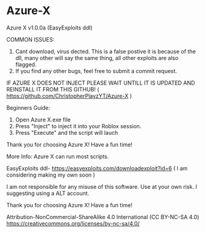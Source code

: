 # Azure-X
Azure X v1.0.0a (EasyExploits ddl)


COMMON ISSUES:
1. Cant download, virus dected.
This is a false postive it is because of the dll, many other will say the same thing, all other exploits are also flagged.
2. If you find any other bugs, feel free to submit a commit request.

IF AZURE X DOES NOT INJECT PLEASE WAIT UNTILL IT IS UPDATED AND REINSTALL IT FROM THIS GITHUB!   ( https://github.com/ChristopherPlayzYT/Azure-X )

Beginners Guide:
1. Open Azure X.exe file
2. Press "Inject" to inject it into your Roblox session.
3. Press "Execute" and the script will lauch

Thank you for choosing Azure X! Have a fun time!


More Info:
Azure X can run most scripts.

EasyExploits ddl- https://easyexploits.com/downloadexploit?id=6 ( I am considering making my own soon )


I am not responsible for any misuse of this software. Use at your own risk. I suggesting using a ALT account.

Thank you for choosing Azure X! Have a fun time!


Attribution-NonCommercial-ShareAlike 4.0 International (CC BY-NC-SA 4.0)
https://creativecommons.org/licenses/by-nc-sa/4.0/
